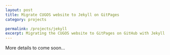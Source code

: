 ```yaml
---
layout: post
title: Migrate CUGOS website to Jekyll on GitPages
category: projects

permalink: /projects/jekyll
excerpt: Migrating the CUGOS website to GitPages on GitHub with Jekyll
---
```

 
More details to come soon...


